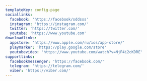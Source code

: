```yaml
---
templateKey: config-page
sociallinks:
  facebook: 'https://facebook/sddsss'
  instagram: 'https://instagram.com/'
  twitter: 'https://twitter.com/'
  youtube: 'https://www.youtube.com'
downloadlinks:
  appstore: 'https://www.apple.com/ru/ios/app-store/'
  playmarker: 'https://play.google.com/store'
  youtubevideo: 'https://www.youtube.com/watch?v=NjP4i2cKDRE'
supportlinks:
  facebookmessenger: 'https://facebook.com/'
  telegram: 'https://telegram.com/'
  viber: 'https://viber.com/'
---
```


